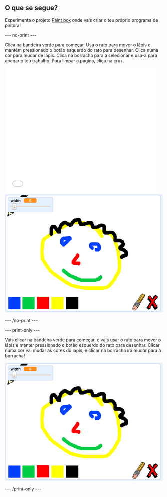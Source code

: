 ## O que se segue?

Experimenta o projeto [Paint box](https://projects.raspberrypi.org/en/projects/paint-box?utm_source=pathway&utm_medium=whatnext&utm_campaign=projects) onde vais criar o teu próprio programa de pintura!

--- no-print ---

Clica na bandeira verde para começar. Usa o rato para mover o lápis e mantém pressionado o botão esquerdo do rato para desenhar. Clica numa cor para mudar de lápis. Clica na borracha para a selecionar e usa-a para apagar o teu trabalho. Para limpar a página, clica na cruz.

<div class="scratch-preview">
  <iframe allowtransparency="true" width="485" height="402" src="//scratch.mit.edu/projects/embed/267243161/?autostart=false" frameborder="0" scrolling="no"></iframe>
  <img src="images/paint-box-showcase.png">
</div>

--- /no-print ---

--- print-only ---

Vais clicar na bandeira verde para começar, e vais usar o rato para mover o lápis e manter pressionado o botão esquerdo do rato para desenhar. Clicar numa cor vai mudar as cores do lápis, e clicar na borracha irá mudar para a borracha!

![galeria](images/paint-box-showcase.png)

--- /print-only ---
